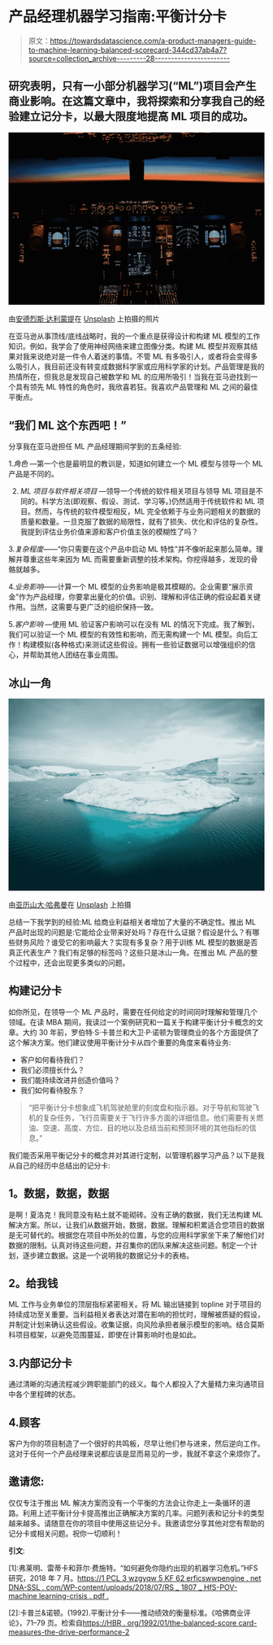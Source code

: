 # 产品经理机器学习指南:平衡计分卡

> 原文：<https://towardsdatascience.com/a-product-managers-guide-to-machine-learning-balanced-scorecard-344cd37ab4a7?source=collection_archive---------28----------------------->

## 研究表明，只有一小部分机器学习(“ML”)项目会产生商业影响。在这篇文章中，我将探索和分享我自己的经验建立记分卡，以最大限度地提高 ML 项目的成功。

![](img/ebf158d967f60b3c9d9bf205108e7e53.png)

由[安德烈斯·达利蒙提](https://unsplash.com/@dallimonti?utm_source=unsplash&utm_medium=referral&utm_content=creditCopyText)在 [Unsplash](https://unsplash.com/s/photos/cockpit?utm_source=unsplash&utm_medium=referral&utm_content=creditCopyText) 上拍摄的照片

在亚马逊从事顶线/底线战略时，我的一个重点是获得设计和构建 ML 模型的工作知识。例如，我学会了使用神经网络来建立图像分类。构建 ML 模型并观察其结果对我来说绝对是一件令人着迷的事情。不管 ML 有多吸引人，或者将会变得多么吸引人，我目前还没有转变成数据科学家或应用科学家的计划。产品管理是我的热情所在，但我总是发现自己被数学和 ML 的应用所吸引！当我在亚马逊找到一个具有领先 ML 特性的角色时，我欣喜若狂。我喜欢产品管理和 ML 之间的最佳平衡点。

## “我们 ML 这个东西吧！”

分享我在亚马逊担任 ML 产品经理期间学到的五条经验:

1.*角色* —第一个也是最明显的教训是，知道如何建立一个 ML 模型与领导一个 ML 产品是不同的。

2. *ML 项目与软件相关项目* —领导一个传统的软件相关项目与领导 ML 项目是不同的。科学方法(即观察、假设、测试、学习等。)仍然适用于传统软件和 ML 项目。然而，与传统的软件模型相反，ML 完全依赖于与业务问题相关的数据的质量和数量。一旦克服了数据的局限性，就有了损失、优化和评估的复杂性。我提到评估业务价值来源和客户价值主张的模糊性了吗？

3.*复杂程度*——“你只需要在这个产品中启动 ML 特性”并不像听起来那么简单。理解并尊重这些年来因为 ML 而需要重新调整的技术架构。你挖得越多，发现的骨骼就越多。

4.*业务影响*——计算一个 ML 模型的业务影响是极其模糊的。企业需要“展示资金”作为产品经理，你要拿出量化的价值。识别、理解和评估正确的假设起着关键作用。当然，这需要与更广泛的组织保持一致。

5.*客户影响* —使用 ML 验证客户影响可以在没有 ML 的情况下完成。我了解到，我们可以验证一个 ML 模型的有效性和影响，而无需构建一个 ML 模型。向后工作！构建模拟(各种格式)来测试这些假设。拥有一些验证数据可以增强组织的信心，并帮助其他人团结在事业周围。

## 冰山一角

![](img/4dc6f84bb5682161ff29a059ec6f24f0.png)

由[亚历山大·哈弗曼](https://unsplash.com/@mlenny?utm_source=unsplash&utm_medium=referral&utm_content=creditCopyText)在 [Unsplash](https://unsplash.com/s/photos/iceberg?utm_source=unsplash&utm_medium=referral&utm_content=creditCopyText) 上拍摄

总结一下我学到的经验:ML 给商业利益相关者增加了大量的不确定性。推出 ML 产品时出现的问题是:它能给企业带来好处吗？存在什么证据？假设是什么？有哪些财务风险？谁受它的影响最大？实现有多复杂？用于训练 ML 模型的数据是否真正代表生产？我们有足够的标签吗？这些只是冰山一角。在推出 ML 产品的整个过程中，还会出现更多类似的问题。

## 构建记分卡

如你所见，在领导一个 ML 产品时，需要在任何给定的时间同时理解和管理几个领域。在读 MBA 期间，我读过一个案例研究和一篇关于构建平衡计分卡概念的文章。大约 30 年前，罗伯特·S·卡普兰和大卫·P·诺顿为管理商业的各个方面提供了这个解决方案。他们建议使用平衡计分卡从四个重要的角度来看待业务:

*   客户如何看待我们？
*   我们必须擅长什么？
*   我们能持续改进并创造价值吗？
*   我们如何看待股东？

> “把平衡计分卡想象成飞机驾驶舱里的刻度盘和指示器。对于导航和驾驶飞机的复杂任务，飞行员需要关于飞行许多方面的详细信息。他们需要有关燃油、空速、高度、方位、目的地以及总结当前和预测环境的其他指标的信息。”

我们能否采用平衡记分卡的概念并对其进行定制，以管理机器学习产品？以下是我从自己的经历中总结出的记分卡:

## **1。数据，数据，数据**

是啊！夏洛克！我同意没有粘土就不能砌砖。没有正确的数据，我们无法构建 ML 解决方案。所以，让我们从数据开始，数据，数据。理解和积累适合您项目的数据是无可替代的。根据您在项目中所处的位置，与您的应用科学家坐下来了解他们对数据的限制。认真对待这些问题，并召集你的团队来解决这些问题。制定一个计划，逐步建立数据。这是一个说明我的数据记分卡的表格。

## **2。给我钱**

ML 工作与业务单位的顶层指标紧密相关。将 ML 输出链接到 topline 对于项目的持续成功至关重要。当利益相关者表达对潜在影响的担忧时，理解被质疑的假设，并制定计划来确认这些假设。收集证据，向风险承担者展示模型的影响。结合莫斯科项目框架，以避免范围蔓延，即使在计算影响时也是如此。

## 3.内部记分卡

通过清晰的沟通流程减少跨职能部门的歧义。每个人都投入了大量精力来沟通项目中各个里程碑的状态。

## 4.顾客

客户为你的项目制造了一个很好的共鸣板，尽早让他们参与进来，然后逆向工作。这对于任何一个产品经理来说都应该是显而易见的一步，我就不拿这个来烦你了。

## 邀请您:

仅仅专注于推出 ML 解决方案而没有一个平衡的方法会让你走上一条循环的道路。利用上述平衡计分卡提高推出正确解决方案的几率。问题列表和记分卡的类型越来越多。请随意在你的项目中使用这些记分卡。我邀请您分享其他对您有帮助的记分卡或相关问题。祝你一切顺利！

**引文**:

[1]:弗莱明、雷蒂卡和菲尔·费施特。“如何避免你隐约出现的机器学习危机。”HFS 研究，2018 年 7 月。[https://1 PCL 3 wzgyqw 5 KF 62 erficswwpengine . net DNA-SSL . com/WP-content/uploads/2018/07/RS _ 1807 _ HfS-POV-machine learning-crisis . pdf .](https://1pcll3wzgyqw5kf62erficswwpengine.netdna-ssl.com/wp-content/uploads/2018/07/RS_1807_HfS-POV-MachineLearning-Crisis.pdf.)

[2]:卡普兰&诺顿。(1992).平衡计分卡——推动绩效的衡量标准。《哈佛商业评论》，71–79 页。检索自[https://HBR . org/1992/01/the-balanced-score card-measures-the-drive-performance-2](https://hbr.org/1992/01/the-balanced-scorecard-measures-that-drive-performance-2)